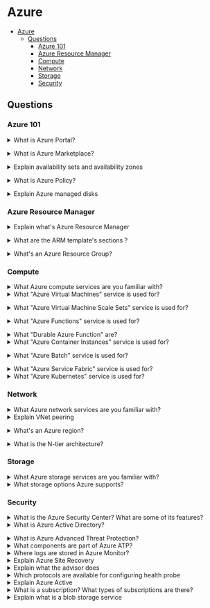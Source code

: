 # Azure

- [Azure](#azure)
  - [Questions](#questions)
    - [Azure 101](#azure-101)
    - [Azure Resource Manager](#azure-resource-manager)
    - [Compute](#compute)
    - [Network](#network)
    - [Storage](#storage)
    - [Security](#security)

## Questions

### Azure 101

<details>
<summary>What is Azure Portal?</summary><br><b>

[Microsoft Docs](https://docs.microsoft.com/en-us/learn/modules/intro-to-azure-fundamentals/what-is-microsoft-azure): "The Azure portal is a web-based, unified console that provides an alternative to command-line tools. With the Azure portal, you can manage your Azure subscription by using a graphical user interface."
</b></details>

<details>
<summary>What is Azure Marketplace?</summary><br><b>

[Microsoft Docs](https://docs.microsoft.com/en-us/learn/modules/intro-to-azure-fundamentals/what-is-microsoft-azure): "Azure marketplace helps connect users with Microsoft partners, independent software vendors, and startups that are offering their solutions and services, which are optimized to run on Azure."
</b></details>

<details>
<summary>Explain availability sets and availability zones</summary><br><b>

An availability set is a logical grouping of VMs that allows Azure to understand how your application is built to provide redundancy and availability. It is recommended that two or more VMs are created within an availability set to provide for a highly available application and to meet the 99.95% Azure SLA.
</b></details>

<details>
<summary>What is Azure Policy?</summary><br><b>


[Microsoft Learn](https://learn.microsoft.com/en-us/azure/governance/policy/overview): "Azure Policy helps to enforce organizational standards and to assess compliance at-scale. Through its compliance dashboard, it provides an aggregated view to evaluate the overall state of the environment, with the ability to drill down to the per-resource, per-policy granularity. It also helps to bring your resources to compliance through bulk remediation for existing resources and automatic remediation for new resources."
</b></details>

<details>
<summary>Explain Azure managed disks</summary><br><b>
</b></details>

### Azure Resource Manager

<details>
<summary>Explain what's Azure Resource Manager</summary><br><b>

From [Azure docs](https://docs.microsoft.com/en-us/azure/azure-resource-manager/management/overview): "Azure Resource Manager is the deployment and management service for Azure. It provides a management layer that enables you to create, update, and delete resources in your Azure account. You use management features, like access control, locks, and tags, to secure and organize your resources after deployment."
</b></details>

<details>

<summary>What are the ARM template's sections ?</summary><br><b>

[Microsoft Learn](https://learn.microsoft.com/en-us/azure/azure-resource-manager/templates/overview): The template has the following sections:

Parameters - Provide values during deployment that allow the same template to be used with different environments.

Variables - Define values that are reused in your templates. They can be constructed from parameter values.

User-defined functions - Create customized functions that simplify your template.

Resources - Specify the resources to deploy.

Outputs - Return values from the deployed resources.
</b></details>

<details>

<summary>What's an Azure Resource Group?</summary><br><b>

From [Azure docs](https://docs.microsoft.com/en-us/azure/azure-resource-manager/management/manage-resource-groups-portal): "A resource group is a container that holds related resources for an Azure solution. The resource group can include all the resources for the solution, or only those resources that you want to manage as a group."
</b></details>

### Compute

<details>
<summary>What Azure compute services are you familiar with?</summary><br><b>

  * Azure Virtual Machines
  * Azure Batch
  * Azure Service Fabric
  * Azure Container Instances
  * Azure Virtual Machine Scale Sets
</b></details>

<details>

<summary>What "Azure Virtual Machines" service is used for?</summary><br><b>

Azure VMs support Windows and Linux OS. They can be used for hosting web servers, applications, backups, Databases, they can also be used as jump server or azure self-hosted agent for building and deploying apps.
</b></details>

<details>
<summary>What "Azure Virtual Machine Scale Sets" service is used for?</summary><br><b>

Scaling Linux or Windows virtual machines; it lets you create and manage a group of load balanced VMs. The number of VM instances can automatically increase or decrease in response to demand or a defined schedule.
</b></details>

<details>
<summary>What "Azure Functions" service is used for?</summary><br><b>

Azure Functions is the serverless compute service of Azure.
</b></details>

<details>
<summary>What "Durable Azure Function" are?</summary>
<br>

[Microsoft Learn](https://docs.microsoft.com/en-us/learn/modules/intro-to-azure-fundamentals/what-is-microsoft-azure): Durable Functions is an extension of Azure Functions that lets you write stateful functions in a serverless compute environment.
</details>

<details>
<summary>What "Azure Container Instances" service is used for?</summary><br><b>

Running containerized applications (without the need to provision virtual machines).
</b></details>

<details>
<summary>What "Azure Batch" service is used for?</summary><br><b>

Running parallel and high-performance computing applications
</b></details>

<details>
<summary>What "Azure Service Fabric" service is used for?</summary><br><b>
</b></details>

<details>
<summary>What "Azure Kubernetes" service is used for?</summary><br><b>
</b></details>

### Network

<details>
<summary>What Azure network services are you familiar with?</summary><br><b>
</b></details>
<details>
<summary>Explain VNet peering</summary><br><b>

VNet peering enables connecting virtual networks. This means that you can route traffic between resources of the connected VNets privately through IPv4 addresses. Connecting VNets within the same region is known as regional VNet Peering, however connecting VNets across Azure regions is known as global VNet Peering.

</b></details>

<details>
<summary>What's an Azure region?</summary><br><b>

An Azure region is a set of datacenters deployed within an interval-defined and connected through a dedicated regional low-latency network.
</b></details>

<details>
<summary>What is the N-tier architecture?</summary><br><b>
</b></details>

### Storage

<details>
<summary>What Azure storage services are you familiar with?</summary><br><b>
</b></details>

<details>
<summary>What storage options Azure supports?</summary><br><b>
</b></details>

### Security

<details>
<summary>What is the Azure Security Center? What are some of its features?</summary><br><b>

It's a monitoring service that provides threat protection across all of the services in Azure.
More specifically, it:

* Provides security recommendations based on your usage
* Monitors security settings and continuously all the services
* Analyzes and identifies potential inbound attacks
* Detects and blocks malware using machine learning
</b></details>

<details>
<summary>What is Azure Active Directory?</summary><br><b>

Azure AD is a cloud-based identity service. You can use it as a standalone service or integrate it with existing Active Directory service you already running.
</b></details>

<details>
<summary>What is Azure Advanced Threat Protection?</summary><br><b>
</b></details>

<details>
<summary>What components are part of Azure ATP?</summary><br><b>
</b></details>

<details>
<summary>Where logs are stored in Azure Monitor?</summary><br><b>
</b></details>

<details>
<summary>Explain Azure Site Recovery</summary><br><b>
</b></details>

<details>
<summary>Explain what the advisor does</summary><br><b>
</b></details>

<details>

<summary>Which protocols are available for configuring health probe</summary><br><b>
</b></details>

<details>
<summary>Explain Azure Active</summary><br><b>
</b></details>

<details>
<summary>What is a subscription? What types of subscriptions are there?</summary><br><b>
</b></details>

<details>
<summary>Explain what is a blob storage service</summary><br><b>
</b></details>
